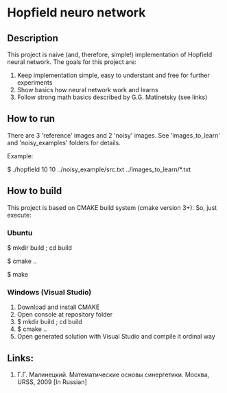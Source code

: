 # Hopfield neuro network

## Description

This project is naive (and, therefore, simple!) implementation of Hopfield neural network.
The goals for this project are:

1. Keep implementation simple, easy to understant and free for further experiments
2. Show basics how neural network work and learns
3. Follow strong math basics described by G.G. Matinetsky (see links)

## How to run

There are 3 'reference' images and 2 'noisy' images. See 'images_to_learn' and 'noisy_examples' folders for details.

Example:

$ ./hopfield 10 10 ../noisy_example/src.txt ../images_to_learn/*.txt

## How to build

This project is based on CMAKE build system (cmake version 3+). So, just execute:

### Ubuntu

$ mkdir build ; cd build

$ cmake ..

$ make

### Windows (Visual Studio)

1. Download and install CMAKE
2. Open console at repository folder
3. $ mkdir build ; cd build
4. $ cmake ..
5. Open generated solution with Visual Studio and compile it ordinal way

## Links:

1. Г.Г. Малинецкий. Математические основы синергетики. Москва, URSS, 2009 [In Russian]
